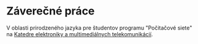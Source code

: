 # Záverečné práce

V oblasti prirodzeného jazyka pre študentov programu "Počitačové siete" na [Katedre elektroniky a multimediálnych telekomunikácií](http://kemt.fei.tuke.sk).

